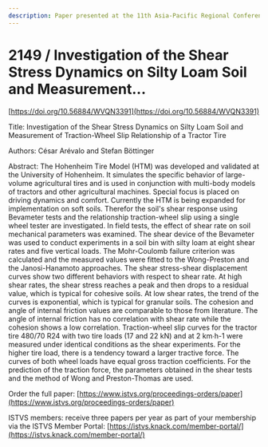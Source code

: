 ```yaml
---
description: Paper presented at the 11th Asia-Pacific Regional Conference of the ISTVS
---
```


# 2149 / Investigation of the Shear Stress Dynamics on Silty Loam Soil and Measurement...

[https://doi.org/10.56884/WVQN3391](https://doi.org/10.56884/WVQN3391)

Title: Investigation of the Shear Stress Dynamics on Silty Loam Soil and Measurement of Traction-Wheel Slip Relationship of a Tractor Tire

Authors: César Arévalo and Stefan Böttinger

Abstract: The Hohenheim Tire Model (HTM) was developed and validated at the University of Hohenheim. It simulates the specific behavior of large-volume agricultural tires and is used in conjunction with multi-body models of tractors and other agricultural machines. Special focus is placed on driving dynamics and comfort. Currently the HTM is being expanded for implementation on soft soils. Therefor the soil's shear response using Bevameter tests and the relationship traction-wheel slip using a single wheel tester are investigated. In field tests, the effect of shear rate on soil mechanical parameters was examined. The shear device of the Bevameter was used to conduct experiments in a soil bin with silty loam at eight shear rates and five vertical loads. The Mohr-Coulomb failure criterion was calculated and the measured values were fitted to the Wong-Preston and the Janosi-Hanamoto approaches. The shear stress-shear displacement curves show two different behaviors with respect to shear rate. At high shear rates, the shear stress reaches a peak and then drops to a residual value, which is typical for cohesive soils. At low shear rates, the trend of the curves is exponential, which is typical for granular soils. The cohesion and angle of internal friction values are comparable to those from literature. The angle of internal friction has no correlation with shear rate while the cohesion shows a low correlation. Traction-wheel slip curves for the tractor tire 480/70 R24 with two tire loads (17 and 22 kN) and at 2 km∙h-1 were measured under identical conditions as the shear experiments. For the higher tire load, there is a tendency toward a larger tractive force. The curves of both wheel loads have equal gross traction coefficients. For the prediction of the traction force, the parameters obtained in the shear tests and the method of Wong and Preston-Thomas are used.



Order the full paper: [https://www.istvs.org/proceedings-orders/paper](https://www.istvs.org/proceedings-orders/paper)

ISTVS members: receive three papers per year as part of your membership via the ISTVS Member Portal: [https://istvs.knack.com/member-portal/](https://istvs.knack.com/member-portal/)

